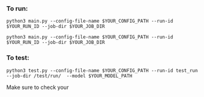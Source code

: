 ### To run:

`python3 main.py --config-file-name $YOUR_CONFIG_PATH --run-id $YOUR_RUN_ID --job-dir $YOUR_JOB_DIR`



`python3 main.py --config-file-name $YOUR_CONFIG_PATH --run-id $YOUR_RUN_ID --job-dir $YOUR_JOB_DIR`


### To test:

`python3 test.py --config-file-name $YOUR_CONFIG_PATH --run-id test_run --job-dir /test/run/  --model $YOUR_MODEL_PATH  `

Make sure to check your 
